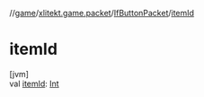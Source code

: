 //[game](../../../index.md)/[xlitekt.game.packet](../index.md)/[IfButtonPacket](index.md)/[itemId](item-id.md)

# itemId

[jvm]\
val [itemId](item-id.md): [Int](https://kotlinlang.org/api/latest/jvm/stdlib/kotlin/-int/index.html)
